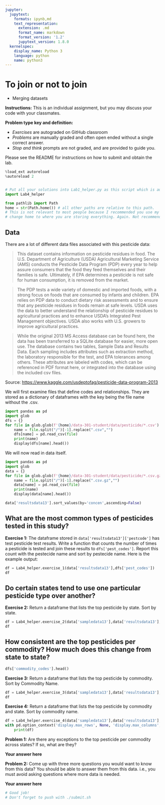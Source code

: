 ```yaml
---
jupyter:
  jupytext:
    formats: ipynb,md
    text_representation:
      extension: .md
      format_name: markdown
      format_version: '1.2'
      jupytext_version: 1.8.0
  kernelspec:
    display_name: Python 3
    language: python
    name: python3
---
```


# To join or not to join
* Merging datasets


**Instructions:** This is an individual assignment, but you may discuss your code with your classmates.

**Problem type key and definition:**
* _Exercises_ are autograded on GitHub classroom
* _Problems_ are manually graded and often open ended without a single correct answer.
* _Stop and think_ prompts are not graded, and are provided to guide you.

Please see the README for instructions on how to submit and obtain the lab.

```python
%load_ext autoreload
%autoreload 2


# Put all your solutions into Lab1_helper.py as this script which is autograded
import Lab4_helper 

from pathlib import Path
home = str(Path.home()) # all other paths are relative to this path. 
# This is not relevant to most people because I recommended you use my server, but
# change home to where you are storing everything. Again. Not recommended.
```

## Data
There are a lot of different data files associated with this pesticide data:

>This dataset contains information on pesticide residues in food. The U.S. Department of Agriculture (USDA) Agricultural Marketing Service (AMS) conducts the Pesticide Data Program (PDP) every year to help assure consumers that the food they feed themselves and their families is safe. Ultimately, if EPA determines a pesticide is not safe for human consumption, it is removed from the market.

>The PDP tests a wide variety of domestic and imported foods, with a strong focus on foods
that are consumed by infants and children. EPA relies on PDP data to conduct dietary risk
assessments and to ensure that any pesticide residues in foods remain at safe levels. USDA
uses the data to better understand the relationship of pesticide residues to agricultural practices
and to enhance USDA’s Integrated Pest Management objectives. USDA also works with U.S.
growers to improve agricultural practices.

> While the original 2013 MS Access database can be found here, the data has been transferred to a SQLite database for easier, more open use. The database contains two tables, Sample Data and Results Data. Each sampling includes attributes such as extraction method, the laboratory responsible for the test, and EPA tolerances among others. These attributes are labeled with codes, which can be referenced in PDF format here, or integrated into the database using the included csv files.

Source: https://www.kaggle.com/usdeptofag/pesticide-data-program-2013

We will first examine files that define codes and relationships. They are stored as a dictionary of dataframes with the key being the file name without the .csv.

```python
import pandas as pd
import glob
dfs = {}
for file in glob.glob(f'{home}/data-301-student/data/pesticide/*.csv'):
    name = file.split("/")[-1].replace(".csv","")
    dfs[name] = pd.read_csv(file)
    print(name)
    display(dfs[name].head())
```

We will now read in data itself.

```python
import pandas as pd
import glob
data = {}
for file in glob.glob(f'{home}/data-301-student/data/pesticide/*.csv.gz'):
    name = file.split("/")[-1].replace(".csv.gz","")
    data[name] = pd.read_csv(file)
    print(name)
    display(data[name].head())
```

```python
data['resultsdata13'].sort_values(by='concen',ascending=False)
```

## What are the most common types of pesticides tested in this study?


**Exercise 1:** The dataframe stored in ``data['resultsdata13']['pestcode']`` has test pesticide test results. Write a function that counts the number of times a pesticide is tested and join these results to ``dfs['pest_codes']``. Report this count with the pestecide name and sort by pestecide name. Here is the example output:

```python
df = Lab4_helper.exercise_1(data['resultsdata13'],dfs['pest_codes'])
df
```

## Do certain states tend to use one particular pesticide type over another?


**Exercise 2:** Return a dataframe that lists the top pesticide by state. Sort by state.

```python
df = Lab4_helper.exercise_2(data['sampledata13'],data['resultsdata13'],dfs['pest_codes'])
df
```

## How consistent are the top pesticides per commodity? How much does this change from state to state?

```python
dfs['commodity_codes'].head()
```

**Exercise 3:** Return a dataframe that lists the top pesticide by commodity. Sort by Commodity Name.

```python
df = Lab4_helper.exercise_3(data['sampledata13'],data['resultsdata13'],dfs['pest_codes'],dfs['commodity_codes'])
df
```

**Exercise 4:** Return a dataframe that lists the top pesticide by commodity and state. Sort by commodity name.

```python
df = Lab4_helper.exercise_4(data['sampledata13'],data['resultsdata13'],dfs['pest_codes'],dfs['commodity_codes'])
with pd.option_context('display.max_rows', None, 'display.max_columns', None):  # more options can be specified also
    print(df)
```

**Problem 1:** Are there any exceptions to the top pesticide per commodity across states? If so, what are they?

**Your answer here**


**Problem 2:** Come up with three more questions you would want to know from this data? You should be able to answer them from this data. i.e., you must avoid asking questions where more data is needed. 

**Your answer here**

```python
# Good job!
# Don't forget to push with ./submit.sh
```

```python

```
